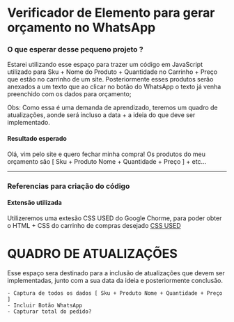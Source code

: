 # **Verificador de Elemento para gerar orçamento no WhatsApp**

### **O que esperar desse pequeno projeto ?**

Estarei utilizando esse espaço para trazer um código em JavaScript utilizado para Sku + Nome do Produto + Quantidade no Carrinho + Preço que estão no carrinho de um site.
Posteriormente esses produtos serão anexados a um texto que ao clicar no botão do WhatsApp o texto já venha preenchido com os dados para orçamento;

Obs: Como essa é uma demanda de aprendizado, teremos um quadro de atualizações, aonde será incluso a data + a ideia do que deve ser implementado.


#### Resultado esperado
Olá, vim pelo site e quero fechar minha compra! Os produtos do meu orçamento são [ Sku + Produto Nome + Quantidade + Preço ] + etc...

------

### **Referencias para criação do código**

#### Extensão utilizada
Utilizeremos uma extesão CSS USED do Google Chorme, para poder obter o HTML + CSS do carrinho de compras desejado
[CSS USED](https://chromewebstore.google.com/detail/css-used/cdopjfddjlonogibjahpnmjpoangjfff?pli=1)





# **QUADRO DE ATUALIZAÇÕES**
Esse espaço sera destinado para a inclusão de atualizações que devem ser implementadas, junto com a sua data da ideia e posteriormente conclusão.

```
- Captura de todos os dados [ Sku + Produto Nome + Quantidade + Preço ]
- Incluir Botão WhatsApp
- Capturar total do pedido?

```
